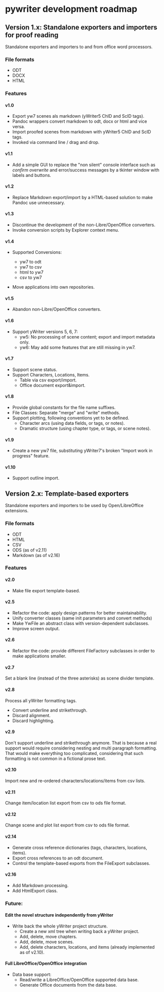 # pywriter development roadmap

## Version 1.x: Standalone exporters and importers for proof reading

Standalone exporters and importers to and from office word processors. 

### File formats 

* ODT
* DOCX
* HTML

### Features

#### v1.0

* Export yw7 scenes als markdown (yWriter5 ChID and ScID tags).
* Pandoc wrappers convert markdown to odt, docx or html and vice versa.
* Import proofed scenes from markdown with yWriter5 ChID and ScID tags.
* Invoked via command line / drag and drop.

#### v1.1

* Add a simple GUI to replace the "non silent" console interface such as _confirm overwrite_ and error/success messages by a tkinter window with labels and buttons. 

#### v1.2

* Replace Markdown export/import by a HTML-based solution to make Pandoc use unnecessary.

#### v1.3

* Discontinue the development of the non-Libre/OpenOffice converters.
* Invoke conversion scripts by Explorer context menu.

#### v1.4

* Supported Conversions:
    - yw7 to odt
    - yw7 to csv
    - html to yw7
    - csv to yw7

* Move applications into own repositories.

#### v1.5

* Abandon non-Libre/OpenOffice converters.

#### v1.6

* Support yWriter versions 5, 6, 7:
    - yw5: No processing of scene content; export and import metadata only.
    - yw6: May add some features that are still missing in yw7.

#### v1.7

* Support scene status. 
* Support Characters, Locations, Items.
    - Table via csv export/import.
    - Office document export&import.

#### v1.8
* Provide global constants for the file name suffixes.
* File Classes: Separate "merge" and "write" methods.
* Support plotting, following conventions yet to be defined.
    - Character arcs (using data fields, or tags, or notes).
    - Dramatic structure (using chapter type, or tags, or scene notes).

#### v1.9

* Create a new yw7 file, substituting yWriter7's broken "Import work in progress" feature.

#### v1.10

* Support outline import.

## Version 2.x: Template-based exporters

Standalone exporters and importers to be used by Open/LibreOffice extensions. 

### File formats 

* ODT
* HTML
* CSV
* ODS (as of v2.11)
* Markdown (as of v2.16)

### Features

#### v2.0

* Make file export template-based.

#### v2.5

* Refactor the code: apply design patterns for better maintainability.
* Unify converter classes (same init parameters and convert methods)
* Make YwFile an abstract class with version-dependent subclasses.
* Improve screen output. 

#### v2.6

* Refactor the code: provide different FileFactory subclasses in order to make applications smaller.

#### v2.7

Set a blank line (instead of the three asterisks) as scene divider template.

#### v2.8

Process all yWriter formatting tags.
* Convert underline and strikethrough.
* Discard alignment.
* Discard highlighting.

#### v2.9

Don't support underline and strikethrough anymore.
That is because a real support would require considering nesting and
multi paragraph formatting. That would make everything too complicated,
considering that such formatting is not common in a fictional prose
text.

#### v2.10

Import new and re-ordered characters/locations/items from csv lists.

#### v2.11

Change item/location list export from csv to ods file format.

#### v2.12

Change scene and plot list export from csv to ods file format.

#### v2.14

* Generate cross reference dictionaries (tags, characters, locations, items).
* Export cross references to an odt document.
* Control the template-based exports from the FileExport subclasses.

#### v2.16

* Add Markdown processing.
* Add HtmlExport class.


### Future:

#### Edit the novel structure independently from yWriter

* Write back the whole yWriter project structure.
    - Create a new xml tree when writing back a yWriter project.
    - Add, delete, move chapters.
    - Add, delete, move scenes.
    - Add, delete characters, locations, and items (already implemented as of v2.10).


#### Full LibreOffice/OpenOffice integration

* Data base support:
	- Read/write a LibreOffice/OpenOffice supported data base.
	- Generate Office documents from the data base.




